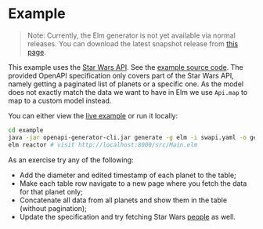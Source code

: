 # Example

> Note: Currently, the Elm generator is not yet available via normal releases.
> You can download the latest snapshot release from [this page](https://oss.sonatype.org/content/repositories/snapshots/org/openapitools/openapi-generator-cli/5.0.0-SNAPSHOT/).

This example uses the [Star Wars API](https://swapi.dev/).
See the [example source code](https://github.com/eriktim/openapi-elm/tree/master/example).
The provided OpenAPI specification only covers part of the Star Wars API, namely getting a paginated list of planets or a specific one.
As the model does not exactly match the data we want to have in Elm we use `Api.map` to map to a custom model instead.

You can either view the [live example](https://eriktim.github.io/openapi-elm/example/) or run it locally:

```bash
cd example
java -jar openapi-generator-cli.jar generate -g elm -i swapi.yaml -o generated
elm reactor # visit http://localhost:8000/src/Main.elm
```

As an exercise try any of the following:

* Add the diameter and edited timestamp of each planet to the table;
* Make each table row navigate to a new page where you fetch the data for that planet only;
* Concatenate all data from all planets and show them in the table (without pagination);
* Update the specification and try fetching Star Wars [people](https://swapi.dev/documentation#people) as well.